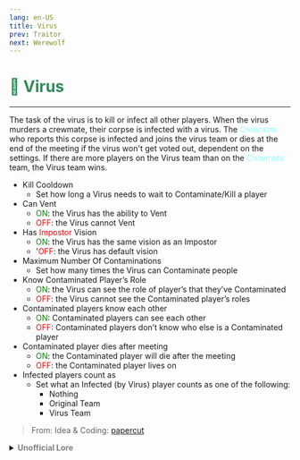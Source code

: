 ```yaml
---
lang: en-US
title: Virus
prev: Traitor
next: Werewolf
---
```


# <font color="#2e8b57">🦠 <b>Virus</b></font> <Badge text="Killing" type="tip" vertical="middle"/>
---

The task of the virus is to kill or infect all other players. When the virus murders a crewmate, their corpse is infected with a virus. The <font color=#8cffff>Crewmate</font> who reports this corpse is infected and joins the virus team or dies at the end of the meeting if the virus won't get voted out, dependent on the settings. If there are more players on the Virus team than on the <font color=#8cffff>Crewmate</font> team, the Virus team wins.
* Kill Cooldown
  * Set how long a Virus needs to wait to  Contaminate/Kill a player
* Can Vent
  * <font color=green>ON</font>: the Virus has the ability to Vent
  * <font color=red>OFF</font>: the Virus cannot Vent
* Has <font color=red>Impostor</font> Vision
  * <font color=green>ON</font>: the Virus has the same vision as an Impostor
  * '<font color=red>OFF</font>: the Virus has default vision
* Maximum Number Of Contaminations
  * Set how many times the Virus can Contaminate people
* Know Contaminated Player’s Role
  * <font color=green>ON</font>: the Virus can see the role of player’s that they’ve Contaminated
  * <font color=red>OFF</font>: the Virus cannot see the Contaminated player’s roles
* Contaminated players know each other
  * <font color=green>ON</font>: Contaminated players can see each other
  * <font color=red>OFF</font>: Contaminated players don’t know who else is a Contaminated player
* Contaminated player dies after meeting
  * <font color=green>ON</font>: the Contaminated player will die after the meeting
  * <font color=red>OFF</font>: the Contaminated player lives on
* Infected players count as
  * Set what an Infected (by Virus) player counts as one of the following:
    * Nothing
    * Original Team
    * Virus Team
  
> From: Idea & Coding: [papercut](https://github.com/lars-wu)

<details>
<summary><b><font color=gray>Unofficial Lore</font></b></summary>

Placeholder: This role is a ROLE OH EM GOSH
> Submitted by: Member
</details>